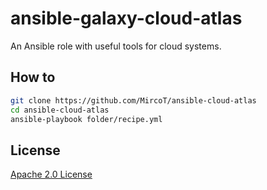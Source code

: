 # ansible-galaxy-cloud-atlas

An Ansible role with useful tools for cloud systems.

How to
------

```bash
git clone https://github.com/MircoT/ansible-cloud-atlas
cd ansible-cloud-atlas
ansible-playbook folder/recipe.yml
```

License
-------

[Apache 2.0 License](LICENSE)
